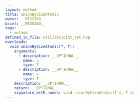 ```yaml
---
layout: method
title: unionBySizeAtomic
owner: __MISSING__
brief: __MISSING__
tags:
  - method
defined_in_file: util/disjoint_set.hpp
overloads:
  void unionBySizeAtomic(T, T):
    arguments:
      - description: __OPTIONAL__
        name: u
        type: T
      - description: __OPTIONAL__
        name: v
        type: T
    description: __OPTIONAL__
    return: __OPTIONAL__
    signature_with_names: void unionBySizeAtomic(T u, T v)
---
```

